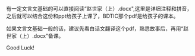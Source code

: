 有一定文言文基础的可以直接阅读“赵世家（上）.docx",这里是详细注释和拼音，之后就可以结合这份和ppt给孩子上课了，BDTIC那个pdf是给孩子的课本。

如果文言文基础一般的话，建议先看白话文翻译这个pdf，熟悉故事后，再用“赵世家（上）.docx"备课。

Good Luck!
